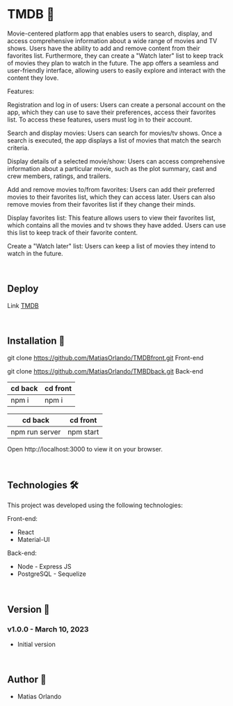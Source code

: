 # TMDB 🎥

Movie-centered platform app that enables users to search, display, and access comprehensive information about a wide range of movies and TV shows. Users have the ability to add and remove content from their favorites list. Furthermore, they can create a "Watch later" list to keep track of movies they plan to watch in the future. The app offers a seamless and user-friendly interface, allowing users to easily explore and interact with the content they love.

Features: 

Registration and log in of users: Users can create a personal account on the app, which they can use to save their preferences, access their favorites list. To access these features, users must log in to their account.

Search and display movies: Users can search for movies/tv shows. Once a search is executed, the app displays a list of movies that match the search criteria.

Display details of a selected movie/show: Users can access comprehensive information about a particular movie, such as the plot summary, cast and crew members, ratings, and trailers. 

Add and remove movies to/from favorites: Users can add their preferred movies to their favorites list, which they can access later. Users can also remove movies from their favorites list if they change their minds.

Display favorites list: This feature allows users to view their favorites list, which contains all the movies and tv shows they have added. Users can use this list to keep track of their favorite content.

Create a "Watch later" list: Users can keep a list of movies they intend to watch in the future.


<br>

## Deploy

Link <a href="https://tmdb-front-five.vercel.app"/>TMDB</a>

<br>

## Installation :hammer:

git clone https://github.com/MatiasOrlando/TMDBfront.git Front-end

git clone https://github.com/MatiasOrlando/TMBDback.git Back-end

cd back | cd front
--------|---------
npm i   | npm i

cd back     | cd front
------------|---------
npm run server | npm start


Open http://localhost:3000 to view it on your browser.


<br>

## Technologies 🛠️

This project was developed using the following technologies:

Front-end:

<ul>
<li>React</li>
<li>Material-UI</li>
</ul>

Back-end:

<ul>
<li>Node - Express JS</li>
<li>PostgreSQL - Sequelize</li>
</ul>

<br>

## Version :pencil:

### v1.0.0 - March 10, 2023
* Initial version

<br>

## Author :rocket:

* Matias Orlando


